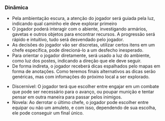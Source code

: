 ### Dinâmica

- Pela ambientação escura, a atenção do jogador será guiada pela luz, indicando qual caminho ele deve explorar primeiro
- O jogador poderá interagir com o abiente, investigando armários, gavetas e outros objetos para encontrar recursos.
A progressão será rápido e intuitivo, tudo será desvendado pelo jogador.
- As decisões do jogador vão ser discretas, utilizar certos itens em um chefe específica, pode direcioná-lo a um desfecho inesperado.
- Para orientar o jogador diretamente, será usado a luz do ambiente, como luz dos postes, indicando a direção que ele deve seguir.
- De forma indireta, o jogador receberá dicas espalhados pelo mapas em forma de anotações. Como teremos finais alternativos as dicas serão
  genéricas, mas com infomações do próximo local a ser explorado.

* Discernível: O jogador terá que escolher entre engajar em um combate que pode ser necessário para o avanço, ou poupar munição e tentar pensar em outra maneira para passar pelos inimigos.
* Novela: Ao derrotar o último chefe, o jogador pode escolher entre equipar ou não um amuleto, e com isso, dependendo de sua escolha, ele pode conseguir um final único.
